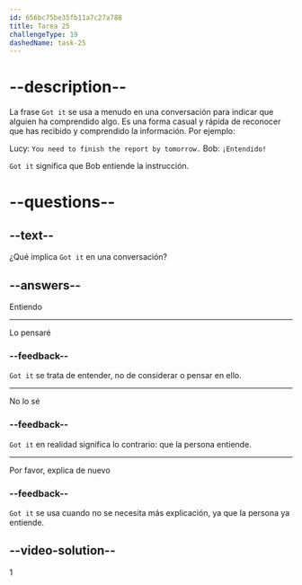 ```yaml
---
id: 656bc75be35fb11a7c27a788
title: Tarea 25
challengeType: 19
dashedName: task-25
---
```


# --description--

La frase `Got it` se usa a menudo en una conversación para indicar que alguien ha comprendido algo. Es una forma casual y rápida de reconocer que has recibido y comprendido la información. Por ejemplo:

Lucy: `You need to finish the report by tomorrow.` Bob: `¡Entendido!`

`Got it` significa que Bob entiende la instrucción.

# --questions--

## --text--

¿Qué implica `Got it` en una conversación?

## --answers--

Entiendo

---

Lo pensaré

### --feedback--

`Got it` se trata de entender, no de considerar o pensar en ello.

---

No lo sé

### --feedback--

`Got it` en realidad significa lo contrario: que la persona entiende.

---

Por favor, explica de nuevo

### --feedback--

`Got it` se usa cuando no se necesita más explicación, ya que la persona ya entiende.

## --video-solution--

1
